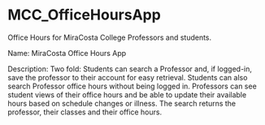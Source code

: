 # MCC_OfficeHoursApp
Office Hours for MiraCosta College Professors and students.

Name: MiraCosta Office Hours App

Description:  Two fold: 
Students can search a Professor and, if logged-in, save the professor to their account for easy retrieval. Students can also search Professor office hours without being logged in. 
Professors can see student views of their office hours and be able to update their available hours based on schedule changes or illness.
The search returns the professor, their classes and their office hours.
